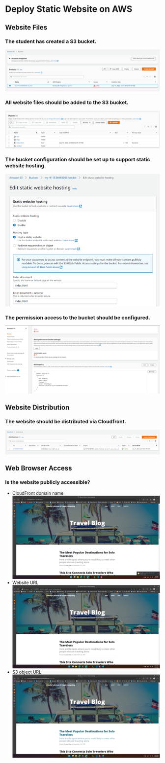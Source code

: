 # Deploy Static Website on AWS

## Website Files

### The student has created a S3 bucket.
![s3-bucket](imgs/s3-bucket.png)

### All website files should be added to the S3 bucket.
![s3-objects](imgs/s3-objects.png)

### The bucket configuration should be set up to support static website hosting.
![website-properties](imgs/website-properties.png)

### The permission access to the bucket should be configured.
![s3-policy](imgs/s3-policy.png)

## Website Distribution

### The website should be distributed via Cloudfront.
![cloudfront-distribution](imgs/cloudfront-distribution.png)

## Web Browser Access

### Is the website publicly accessible?
- CloudFront domain name
![cloudfront-url](imgs/cloudfront-url.png)
- Website URL
![website-url](imgs/website-endpoint.png)
- S3 object URL 
![s3-url](imgs/s3-url.png)